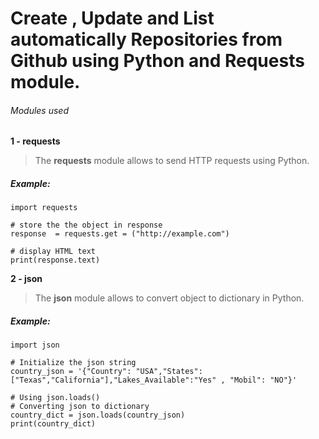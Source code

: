 # Create , Update and List automatically Repositories from Github using Python and Requests module.

<h6>Modules used</h6>

**1 - requests**
> The **requests** module allows to send HTTP requests using Python.

<h5> Example:</h5>

```
import requests

# store the the object in response
response  = requests.get = ("http://example.com")

# display HTML text
print(response.text)
```

**2 - json**
> The **json** module allows to convert object to dictionary in  Python.

<h5> Example:</h5>

```
import json

# Initialize the json string
country_json = '{"Country": "USA","States": ["Texas","California"],"Lakes_Available":"Yes" , "Mobil": "NO"}'

# Using json.loads()
# Converting json to dictionary
country_dict = json.loads(country_json)
print(country_dict)
```
